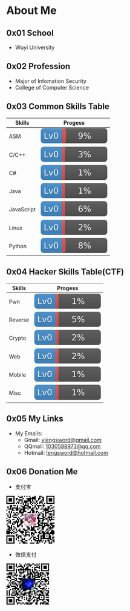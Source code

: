 # About Me

## 0x01 **School**

- Wuyi University

## 0x02 **Profession**

- Major of Infomation Security
- College of Computer Science

## 0x03 **Common Skills Table**

| Skills    | Progess   |
|-----------|-----------|
| ASM       | ![9%](../img/9.svg) |
| C/C++     | ![3%](../img/3.svg)   |
| C#        | ![1%](../img/1.svg)   |
| Java      | ![1%](../img/1.svg)   |
| JavaScript| ![6%](../img/6.svg)   |
| Linux     | ![2%](../img/2.svg)   |
| Python    | ![8%](../img/8.svg)   |

## 0x04 **Hacker Skills Table(CTF)**

| Skills    | Progess   |
|-----------|-----------|
| Pwn       | ![1%](../img/1.svg)   |
| Reverse   | ![5%](../img/5.svg)   |
| Crypto    | ![2%](../img/2.svg)   |
| Web       | ![2%](../img/2.svg)   |
| Mobile    | ![1%](../img/1.svg)   |
| Misc      | ![1%](../img/1.svg)   |

## 0x05 **My Links**

- My Emails:
  - Gmail: ylengsword@gmail.com
  - QQmail: 1030588973@qq.com
  - Hotmail: lengsword@hotmail.com

## 0x06 **Donation Me**

- 支付宝

![Alipay](../img/alipay.jpg)

- 微信支付

![WeChat Pay](../img/wechatpay.png)
